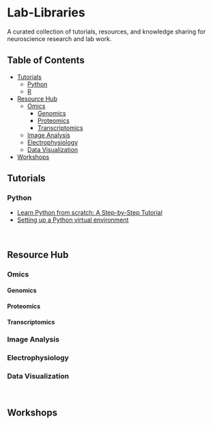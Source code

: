 <h1> Lab-Libraries </h1>  

A curated collection of tutorials, resources, and knowledge sharing for neuroscience research and lab work.

## Table of Contents

* [Tutorials](#tutorials)
  + [Python](https://github.com/LSeu-Open/Lab-Libraries/tree/main/Tutorials/Python)
  + [R]()  
* [Resource Hub](#resource-hub)
  + [Omics](#omics)
    + [Genomics](#genomics)
    + [Proteomics](#proteomics)
    + [Transcriptomics](#transcriptomics)
  + [Image Analysis](#image-analysis)
  + [Electrophysiology](#electrophysiology)
  + [Data Visualization](#data-visualization)
* [Workshops](#workshops)
## Tutorials

### Python

* [Learn Python from scratch: A Step-by-Step Tutorial](https://github.com/LSeu-Open/Lab-Libraries/blob/main/Tutorials/Python/Learn-Python-from-scratch.md)
* [Setting up a Python virtual environment](https://github.com/LSeu-Open/Lab-Libraries/blob/main/Tutorials/Python/setting-up-a-python-virtual-environment.md)

<br>

## Resource Hub 

### Omics

#### Genomics
#### Proteomics
#### Transcriptomics

### Image Analysis

### Electrophysiology

### Data Visualization

<br>

## Workshops

<br>
